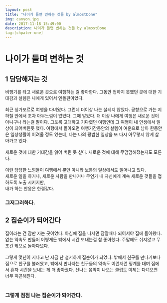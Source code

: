 ```yaml
---
layout: post
title: "나이가 들면 변하는 것들 by almostDone"
img: canyon.jpg
date: 2017-11-18 15:49:00 
description: 나이가 들면 변하는 것들 by almostDone
tag:[chpater-one]
---
```



# 나이가 들며 변하는 것 

## 1 담담해지는 것 

비행기를 타고 새로운 곳으로 여행하는 걸 좋아한다. 
그동안 접하지 못했던 곳에 대한 기대감과 설렘은 나에게 있어서 엔돌핀이었다. 
<br> <br>
최근 싱가포르로 여행을 다녀왔다. 
그런데 더이상 나는 설레지 않았다. 공항으로 가는 지하철 안에서 조차 아무느낌이 없었다. 그때 알았다. 더 이상 나에게 여행은 새로운 것이 아니구나 라는걸 말이다.
그토록 고대하고 기다렸던 여행인데 그 여행이 내 인생에서 일상이 되어버린듯 했다. 
여행에서 돌아오면 여행기간동안의 설렘이 여운으로 남아 한동안은 일상생활이 어려울 정도 였는데, 나는 나의 평범한 일상을 또 다시 아무렇지 않게 살아가고 있다. 
<br><br>
새로운 것에 대한 기대감을 잃어 버린 듯 싶다. 
새로운 것에 대해 무덤덤해졌는지도 모른다. 
<br><br>
이런 담담한 느낌들이 여행에서 뿐만 아니라 보통의 일상에서도 일어나고 있다.  
새로운 일을 하거나, 새로운 사람을 만나거나 무언가 내 자신에게 계속 새로운 것들을 접하도록 노출 시키지만, 
<br>내가 하는 반응은 한결같다.  
### 그저그러하다. 




## 2 집순이가 되어간다

집이라는 건 잠만 자는 곳이었다. 아침에 집을 나서면 잠잘때나 되어서야 집에 돌아왔다.없는 약속도 만들어 어떻게든 밖에서 시간 보내는걸 참 좋아했다. 
주말에도 쉬지않고 무조건 밖으로 돌아다녔다.
<br><br> 그렇게 몇년이 지나고 난 지금 난 철저하게 집순이가 되었다. 
밖에서 친구를 만나기보다 집으로 친구를 불러왔고, 밖에서 만나자는 친구들의 약속도 이런저런 핑계를 대며 집에서 혼자 시간을 보내는 게 더 좋아졌다. 
신나는 음악이 나오는 클럽도 이제는 다녀오면 너무 피곤해진다. 
<br><br>
### 그렇게 점점 나는 집순이가 되어간다.
